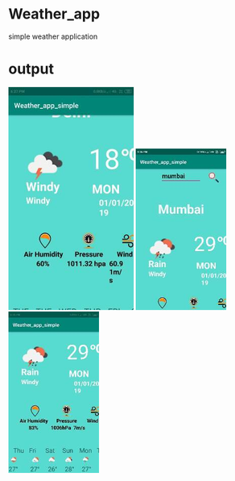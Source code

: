 # Weather_app
 simple weather application
# output

![alt text](https://github.com/vk133006/Weather_app_simple/blob/master/weather%202.jpeg)
![alt text](https://github.com/vk133006/Weather_app_simple/blob/master/weather1.jpeg)
![alt text](https://github.com/vk133006/Weather_app_simple/blob/master/weather_app.jpeg)
